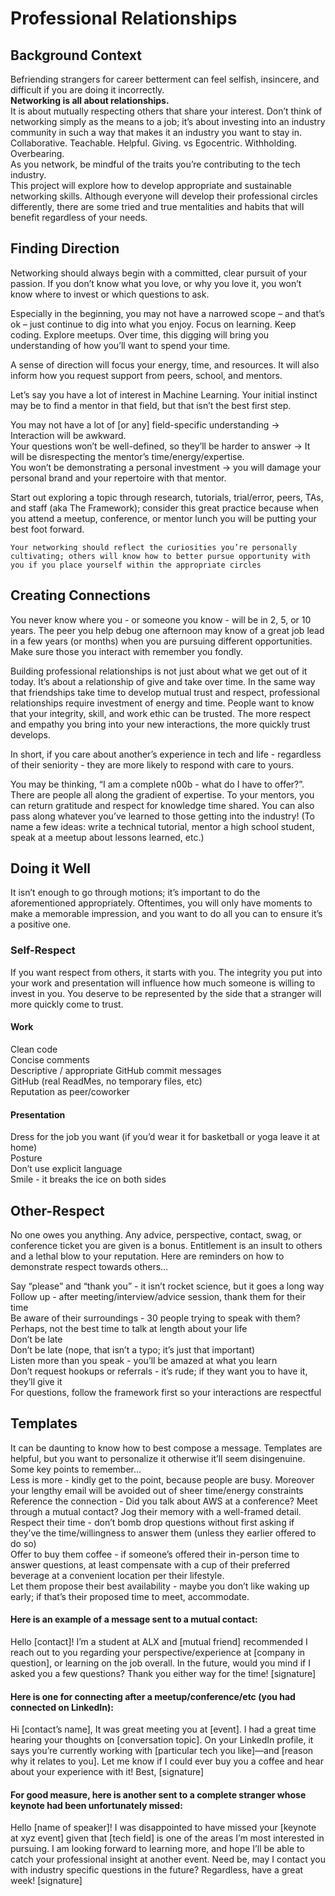 # Professional Relationships
## Background Context
Befriending strangers for career betterment can feel selfish, insincere, and difficult if you are doing it incorrectly.  
**Networking is all about relationships.**  
It is about mutually respecting others that share your interest. Don’t think of networking simply as the means to a job; it’s about investing into an industry community in such a way that makes it an industry you want to stay in.  
Collaborative. Teachable. Helpful. Giving. vs Egocentric. Withholding. Overbearing.  
As you network, be mindful of the traits you’re contributing to the tech industry.  
This project will explore how to develop appropriate and sustainable networking skills. Although everyone will develop their professional circles differently, there are some tried and true mentalities and habits that will benefit regardless of your needs.  

## Finding Direction
Networking should always begin with a committed, clear pursuit of your passion. If you don’t know what you love, or why you love it, you won’t know where to invest or which questions to ask.  

Especially in the beginning, you may not have a narrowed scope – and that’s ok – just continue to dig into what you enjoy. Focus on learning. Keep coding. Explore meetups. Over time, this digging will bring you understanding of how you’ll want to spend your time.  

A sense of direction will focus your energy, time, and resources. It will also inform how you request support from peers, school, and mentors.  

Let’s say you have a lot of interest in Machine Learning. Your initial instinct may be to find a mentor in that field, but that isn’t the best first step.  

You may not have a lot of [or any] field-specific understanding → Interaction will be awkward.  
Your questions won’t be well-defined, so they’ll be harder to answer → It will be disrespecting the mentor’s time/energy/expertise.  
You won’t be demonstrating a personal investment → you will damage your personal brand and your repertoire with that mentor.  

Start out exploring a topic through research, tutorials, trial/error, peers, TAs, and staff (aka The Framework); consider this great practice because when you attend a meetup, conference, or mentor lunch you will be putting your best foot forward.  
```
Your networking should reflect the curiosities you’re personally cultivating; others will know how to better pursue opportunity with you if you place yourself within the appropriate circles
```
## Creating Connections
You never know where you - or someone you know - will be in 2, 5, or 10 years.
The peer you help debug one afternoon may know of a great job lead in a few years (or months) when you are pursuing different opportunities. Make sure those you interact with remember you fondly.  

Building professional relationships is not just about what we get out of it today. It’s about a relationship of give and take over time. In the same way that friendships take time to develop mutual trust and respect, professional relationships require investment of energy and time. People want to know that your integrity, skill, and work ethic can be trusted. The more respect and empathy you bring into your new interactions, the more quickly trust develops.  

In short, if you care about another’s experience in tech and life - regardless of their seniority - they are more likely to respond with care to yours.  

You may be thinking, “I am a complete n00b - what do I have to offer?”. There are people all along the gradient of expertise. To your mentors, you can return gratitude and respect for knowledge time shared. You can also pass along whatever you’ve learned to those getting into the industry! (To name a few ideas: write a technical tutorial, mentor a high school student, speak at a meetup about lessons learned, etc.)  

## Doing it Well
It isn’t enough to go through motions; it’s important to do the aforementioned appropriately. Oftentimes, you will only have moments to make a memorable impression, and you want to do all you can to ensure it’s a positive one.  

### Self-Respect
If you want respect from others, it starts with you. The integrity you put into your work and presentation will influence how much someone is willing to invest in you. You deserve to be represented by the side that a stranger will more quickly come to trust.

#### Work
Clean code  
Concise comments  
Descriptive / appropriate GitHub commit messages  
GitHub (real ReadMes, no temporary files, etc)  
Reputation as peer/coworker  

#### Presentation
Dress for the job you want (if you’d wear it for basketball or yoga leave it at home)  
Posture  
Don’t use explicit language  
Smile - it breaks the ice on both sides   

## Other-Respect
No one owes you anything. Any advice, perspective, contact, swag, or conference ticket you are given is a bonus. Entitlement is an insult to others and a lethal blow to your reputation. Here are reminders on how to demonstrate respect towards others…  

Say “please” and “thank you” - it isn’t rocket science, but it goes a long way  
Follow up - after meeting/interview/advice session, thank them for their time  
Be aware of their surroundings - 30 people trying to speak with them? Perhaps, not the best time to talk at length about your life  
Don’t be late  
Don’t be late (nope, that isn’t a typo; it’s just that important)  
Listen more than you speak - you’ll be amazed at what you learn  
Don’t request hookups or referrals - it’s rude; if they want you to have it, they’ll give it  
For questions, follow the framework first so your interactions are respectful  

## Templates
It can be daunting to know how to best compose a message. Templates are helpful, but you want to personalize it otherwise it’ll seem disingenuine. Some key points to remember…  
Less is more - kindly get to the point, because people are busy. Moreover your lengthy email will be avoided out of sheer time/energy constraints  
Reference the connection - Did you talk about AWS at a conference? Meet through a mutual contact? Jog their memory with a well-framed detail.  
Respect their time - don’t bomb drop questions without first asking if they’ve the time/willingness to answer them (unless they earlier offered to do so)  
Offer to buy them coffee - if someone’s offered their in-person time to answer questions, at least compensate with a cup of their preferred beverage at a convenient location per their lifestyle.  
Let them propose their best availability - maybe you don’t like waking up early; if that’s their proposed time to meet, accommodate.  

#### Here is an example of a message sent to a mutual contact:
Hello [contact]! I’m a student at ALX and [mutual friend] recommended I reach out to you regarding your perspective/experience at [company in question], or learning on the job overall. In the future, would you mind if I asked you a few questions? Thank you either way for the time! [signature]  

#### Here is one for connecting after a meetup/conference/etc (you had connected on LinkedIn):
Hi [contact’s name], It was great meeting you at [event]. I had a great time hearing your thoughts on [conversation topic]. On your LinkedIn profile, it says you’re currently working with [particular tech you like]—and [reason why it relates to you]. Let me know if I could ever buy you a coffee and hear about your experience with it! Best, [signature]

#### For good measure, here is another sent to a complete stranger whose keynote had been unfortunately missed:
Hello [name of speaker]! I was disappointed to have missed your [keynote at xyz event] given that [tech field] is one of the areas I’m most interested in pursuing. I am looking forward to learning more, and hope I’ll be able to catch your professional insight at another event. Need be, may I contact you with industry specific questions in the future? Regardless, have a great week! [signature]